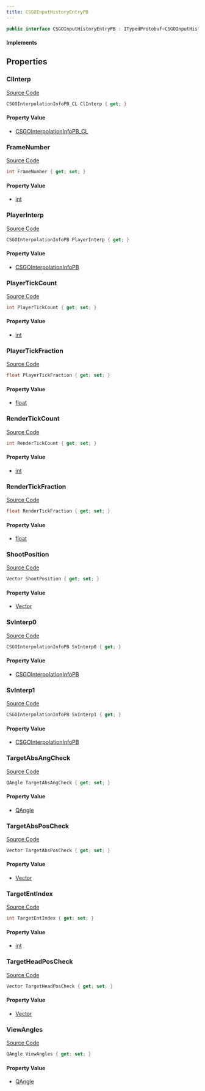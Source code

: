 ```yaml
---
title: CSGOInputHistoryEntryPB
---
```


```csharp
public interface CSGOInputHistoryEntryPB : ITypedProtobuf<CSGOInputHistoryEntryPB>, INativeHandle
```

#### Implements

## Properties

### ClInterp

[Source Code](https://github.com/swiftly-solution/swiftlys2/blob/beta/managed/src/SwiftlyS2.Generated/Protobufs/Interfaces/CSGOInputHistoryEntryPB.cs#L28)

```csharp
CSGOInterpolationInfoPB_CL ClInterp { get; }
```

#### Property Value

- [CSGOInterpolationInfoPB_CL](/docs/api/shared/protobufdefinitions/csgointerpolationinfopb_cl)

### FrameNumber

[Source Code](https://github.com/swiftly-solution/swiftlys2/blob/beta/managed/src/SwiftlyS2.Generated/Protobufs/Interfaces/CSGOInputHistoryEntryPB.cs#L40)

```csharp
int FrameNumber { get; set; }
```

#### Property Value

- [int](https://learn.microsoft.com/dotnet/api/system.int32)

### PlayerInterp

[Source Code](https://github.com/swiftly-solution/swiftlys2/blob/beta/managed/src/SwiftlyS2.Generated/Protobufs/Interfaces/CSGOInputHistoryEntryPB.cs#L37)

```csharp
CSGOInterpolationInfoPB PlayerInterp { get; }
```

#### Property Value

- [CSGOInterpolationInfoPB](/docs/api/shared/protobufdefinitions/csgointerpolationinfopb)

### PlayerTickCount

[Source Code](https://github.com/swiftly-solution/swiftlys2/blob/beta/managed/src/SwiftlyS2.Generated/Protobufs/Interfaces/CSGOInputHistoryEntryPB.cs#L22)

```csharp
int PlayerTickCount { get; set; }
```

#### Property Value

- [int](https://learn.microsoft.com/dotnet/api/system.int32)

### PlayerTickFraction

[Source Code](https://github.com/swiftly-solution/swiftlys2/blob/beta/managed/src/SwiftlyS2.Generated/Protobufs/Interfaces/CSGOInputHistoryEntryPB.cs#L25)

```csharp
float PlayerTickFraction { get; set; }
```

#### Property Value

- [float](https://learn.microsoft.com/dotnet/api/system.single)

### RenderTickCount

[Source Code](https://github.com/swiftly-solution/swiftlys2/blob/beta/managed/src/SwiftlyS2.Generated/Protobufs/Interfaces/CSGOInputHistoryEntryPB.cs#L16)

```csharp
int RenderTickCount { get; set; }
```

#### Property Value

- [int](https://learn.microsoft.com/dotnet/api/system.int32)

### RenderTickFraction

[Source Code](https://github.com/swiftly-solution/swiftlys2/blob/beta/managed/src/SwiftlyS2.Generated/Protobufs/Interfaces/CSGOInputHistoryEntryPB.cs#L19)

```csharp
float RenderTickFraction { get; set; }
```

#### Property Value

- [float](https://learn.microsoft.com/dotnet/api/system.single)

### ShootPosition

[Source Code](https://github.com/swiftly-solution/swiftlys2/blob/beta/managed/src/SwiftlyS2.Generated/Protobufs/Interfaces/CSGOInputHistoryEntryPB.cs#L46)

```csharp
Vector ShootPosition { get; set; }
```

#### Property Value

- [Vector](/docs/api/shared/natives/vector)

### SvInterp0

[Source Code](https://github.com/swiftly-solution/swiftlys2/blob/beta/managed/src/SwiftlyS2.Generated/Protobufs/Interfaces/CSGOInputHistoryEntryPB.cs#L31)

```csharp
CSGOInterpolationInfoPB SvInterp0 { get; }
```

#### Property Value

- [CSGOInterpolationInfoPB](/docs/api/shared/protobufdefinitions/csgointerpolationinfopb)

### SvInterp1

[Source Code](https://github.com/swiftly-solution/swiftlys2/blob/beta/managed/src/SwiftlyS2.Generated/Protobufs/Interfaces/CSGOInputHistoryEntryPB.cs#L34)

```csharp
CSGOInterpolationInfoPB SvInterp1 { get; }
```

#### Property Value

- [CSGOInterpolationInfoPB](/docs/api/shared/protobufdefinitions/csgointerpolationinfopb)

### TargetAbsAngCheck

[Source Code](https://github.com/swiftly-solution/swiftlys2/blob/beta/managed/src/SwiftlyS2.Generated/Protobufs/Interfaces/CSGOInputHistoryEntryPB.cs#L55)

```csharp
QAngle TargetAbsAngCheck { get; set; }
```

#### Property Value

- [QAngle](/docs/api/shared/natives/qangle)

### TargetAbsPosCheck

[Source Code](https://github.com/swiftly-solution/swiftlys2/blob/beta/managed/src/SwiftlyS2.Generated/Protobufs/Interfaces/CSGOInputHistoryEntryPB.cs#L52)

```csharp
Vector TargetAbsPosCheck { get; set; }
```

#### Property Value

- [Vector](/docs/api/shared/natives/vector)

### TargetEntIndex

[Source Code](https://github.com/swiftly-solution/swiftlys2/blob/beta/managed/src/SwiftlyS2.Generated/Protobufs/Interfaces/CSGOInputHistoryEntryPB.cs#L43)

```csharp
int TargetEntIndex { get; set; }
```

#### Property Value

- [int](https://learn.microsoft.com/dotnet/api/system.int32)

### TargetHeadPosCheck

[Source Code](https://github.com/swiftly-solution/swiftlys2/blob/beta/managed/src/SwiftlyS2.Generated/Protobufs/Interfaces/CSGOInputHistoryEntryPB.cs#L49)

```csharp
Vector TargetHeadPosCheck { get; set; }
```

#### Property Value

- [Vector](/docs/api/shared/natives/vector)

### ViewAngles

[Source Code](https://github.com/swiftly-solution/swiftlys2/blob/beta/managed/src/SwiftlyS2.Generated/Protobufs/Interfaces/CSGOInputHistoryEntryPB.cs#L13)

```csharp
QAngle ViewAngles { get; set; }
```

#### Property Value

- [QAngle](/docs/api/shared/natives/qangle)

